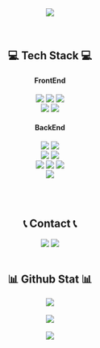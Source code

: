 <div align="center">
	<img src="https://capsule-render.vercel.app/api?type=waving&fontColor=ffffff&color=0:ffc430,25:ffdc7b,50:ffc430,75:ffdc7b,100:ffc430&text=zixcx&animation=twinkling&fontSize=50&fontAlignY=35&fontAlign=50&height=200"/>
<div/>
<br><br>
<h2 align="center">💻 Tech Stack 💻</h2>
<h4 align="center">FrontEnd</h4>  
<div align="center">  
	<img src="https://img.shields.io/badge/react-61DAFB?style=for-the-badge&logo=react&logoColor=black">
	<img src="https://img.shields.io/badge/next.js-000000?style=for-the-badge&logo=next.js&logoColor=white">
	<img  
	src="https://img.shields.io/badge/Tailwind-06B6D4?style=for-the-badge&logo=dart&logoColor=white"/>
	<br/>
	<img  
	src="https://img.shields.io/badge/Dart-3776AB?style=for-the-badge&logo=dart&logoColor=white"/>
	<img  
	src="https://img.shields.io/badge/Flutter-02569B?style=for-the-badge&logo=Flutter&logoColor=white"/>  
</div>  
  
<h4 align="center">BackEnd</h4>  
<div align="center">  
	<img  
	src="https://img.shields.io/badge/node.js-5FA04E?style=for-the-badge&logo=node.js&logoColor=white"/>
	<img  
	src="https://img.shields.io/badge/nestjs-E0234E?style=for-the-badge&logo=nestjs&logoColor=white"/>
	<br/>
	<img  
	src="https://img.shields.io/badge/Flask-000000?style=for-the-badge&logo=flask&logoColor=white"/>
	<img  
	src="https://img.shields.io/badge/fastapi-009688?style=for-the-badge&logo=fastapi&logoColor=white"/>
	<br/>
	<img  
	src="https://img.shields.io/badge/firebase-FFCA28?style=for-the-badge&logo=firebase&logoColor=black"/>
	<img  
	src="https://img.shields.io/badge/Supabase-3FCF8E?style=for-the-badge&logo=Supabase&logoColor=white"/>
	<img  
	src="https://img.shields.io/badge/mongodb-47A248?style=for-the-badge&logo=mongodb&logoColor=white"/>
	<br/>
	<img  
	src="https://img.shields.io/badge/prisma-2D3748?style=for-the-badge&logo=prisma&logoColor=white"/>
</div>  
  
  
<br><br>
<h2 align="center">📞 Contact 📞</h2>  
<div align="center">  
	<a href="https://www.discord.com/users/297367289626361866" style="text-decoration: none">
		<img  
	src="https://img.shields.io/badge/discord-5865F2?style=for-the-badge&logo=discord&logoColor=white"/>  
	</a>
	<a href="https://sosomia01.tistory.com/" style="text-decoration: none">
		<img  
	src="https://img.shields.io/badge/tistory-000000?style=for-the-badge&logo=tistory&logoColor=white"/>
	</a>
	 
</div>
<br>

<h2 align="center">📊 Github Stat 📊</h2>  
<div align="center">
	<img src="https://github-readme-stats.vercel.app/api/top-langs/?username=zixcx&hide_progress=true"/>
	<br/>
	<br/>
  	<img src="https://github-readme-stats.vercel.app/api?username=zixcx&theme=dark&show_icons=true"/>
	<br/>
	<br/>
	<img src="https://hits.seeyoufarm.com/api/count/incr/badge.svg?url=https%3A%2F%2Fgithub.com%2Fzixcx&count_bg=%23C83D8B&title_bg=%23555555&icon=github.svg&icon_color=%23E7E7E7&title=hits&edge_flat=true"/>
</div>
